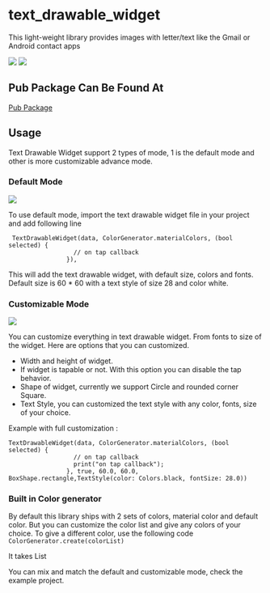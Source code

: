 # text_drawable_widget

This light-weight library provides images with letter/text like the Gmail or Android contact apps

![](tdw_unselected.png)
![](tdw_selected.png)

## Pub Package Can Be Found At

[Pub Package](https://pub.dartlang.org/packages/text_drawable_widget#-example-tab-)


## Usage

Text Drawable Widget support 2 types of mode, 1 is the default mode and other is more customizable advance mode.

### Default Mode
![](tdw_circle.png)

To use default mode, import the text drawable widget file in your project and add following line

```
 TextDrawableWidget(data, ColorGenerator.materialColors, (bool selected) {
                  // on tap callback
                }),
```

This will add the text drawable widget, with default size, colors and fonts. Default size is 60 * 60 with a text style of size 28 and color white.


### Customizable Mode
![](tdw_square.png)

You can customize everything in text drawable widget. From fonts to size of the widget. Here are options that you can customized.

* Width and height of widget.
* If widget is tapable or not. With this option you can disable the tap behavior.
* Shape of widget, currently we support Circle and rounded corner Square.
* Text Style, you can customized the text style with any color, fonts, size of your choice.

Example with full customization :

```
TextDrawableWidget(data, ColorGenerator.materialColors, (bool selected) {
                  // on tap callback
                  print("on tap callback");
                }, true, 60.0, 60.0, BoxShape.rectangle,TextStyle(color: Colors.black, fontSize: 28.0))

```

### Built in Color generator
By default this library ships with 2 sets of colors, material color and default color. But you can customize the color list and give any colors of your choice.
To give a different color, use the following code
`ColorGenerator.create(colorList)`

It takes List<Color>

You can mix and match the default and customizable mode, check the example project.